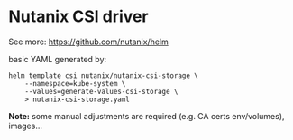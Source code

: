 # Nutanix CSI driver

See more: https://github.com/nutanix/helm

basic YAML generated by:

```
helm template csi nutanix/nutanix-csi-storage \
    --namespace=kube-system \
    --values=generate-values-csi-storage \
    > nutanix-csi-storage.yaml
```

**Note:** some manual adjustments are required (e.g. CA certs env/volumes),
images...
